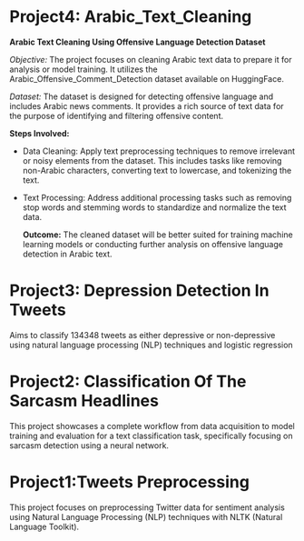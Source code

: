 
# Project4: Arabic_Text_Cleaning
**Arabic Text Cleaning Using Offensive Language Detection Dataset**

*Objective:* The project focuses on cleaning Arabic text data to prepare it for analysis or model training. It utilizes the Arabic_Offensive_Comment_Detection dataset available on HuggingFace.

*Dataset:* The dataset is designed for detecting offensive language and includes Arabic news comments. It provides a rich source of text data for the purpose of identifying and filtering offensive content.

**Steps Involved:**

* Data Cleaning: Apply text preprocessing techniques to remove irrelevant or noisy elements from the dataset. This includes tasks like removing non-Arabic characters, converting text to lowercase, and tokenizing the text.
* Text Processing: Address additional processing tasks such as removing stop words and stemming words to standardize and normalize the text data.
  
  **Outcome:** The cleaned dataset will be better suited for training machine learning models or conducting further analysis on offensive language detection in Arabic text.

# Project3: Depression Detection In Tweets
Aims to classify 134348 tweets as either depressive or non-depressive using natural language
processing (NLP) techniques and logistic regression


# Project2: Classification Of The Sarcasm Headlines
This project showcases a complete workflow from data acquisition to model training and evaluation for a text classification task, specifically focusing on sarcasm detection using a neural network.

# Project1:Tweets Preprocessing 
This project focuses on preprocessing Twitter data for sentiment analysis using Natural Language Processing (NLP) techniques with NLTK (Natural Language Toolkit).
